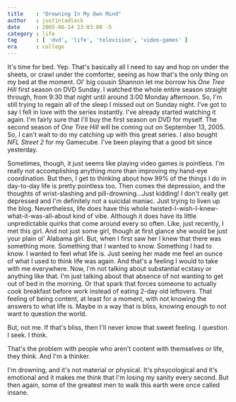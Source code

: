 ```yaml
---
title    : "Drowning In My Own Mind"
author   : justintadlock
date     : 2005-06-14 23:03:00 -5
category : life
tag      : [ 'dvd', 'life', 'television', 'video-games' ]
era      : college
---
```


It's time for bed.  Yep.  That's basically all I need to say and hop on under the sheets, or crawl under the comforter, seeing as how that's the only thing on my bed at the moment.  Ol' big cousin Shannon let me borrow his <em> One Tree Hill</em> first season on DVD Sunday.  I watched the whole entire season straight through, from 9:30 that night until around 3:00 Monday afternoon.  So, I'm still trying to regain all of the sleep I missed out on Sunday night.  I've got to say I fell in love with the series instantly.  I've already started watching it again.  I'm fairly sure that I'll buy the first season on  DVD for myself.  The second season of <em> One Tree Hill</em> will be coming out on September 13, 2005.  So, I can't wait to do my catching up with this great series.  I also bought <em> NFL Street 2</em> for my Gamecube.  I've been playing that a good bit since yesterday.

Sometimes, though, it just seems like playing video games is pointless.  I'm really not accomplishing anything more than improving my hand-eye coordination.  But then, I get to thinking about how 99% of the things I do in day-to-day life is pretty pointless too.  Then comes the depression, and the thoughts of wrist-slashing and pill-drowning...Just kidding!  I don't really get depressed and I'm definitely not a suicidal maniac.  Just trying to liven up the blog.  Nevertheless, life does have this whole twisted-I-wish-I-knew-what-it-was-all-about kind of vibe.  Although it does have its little unpredictable quirks that come around every so often.  Like, just recently, I met this girl.  And not just some girl, though at first glance she would be just your plain ol' Alabama girl.  But, when I first saw her I knew that there was something more.  Something that I wanted to know.  Something I had to know.  I wanted to feel what life is.  Just seeing her made me feel an ounce of what I used to think life was again.  And that's a feeling I would to take with me everywhere.  Now, I'm not talking about substantial ecstasy or anything like that.  I'm just talking about that absence of not wanting to get out of bed in the morning.  Or that spark that forces someone to actually cook breakfast before work instead of eating 2-day old leftovers.  That feeling of being content, at least for a moment, with not knowing the answers to what life is.  Maybe in a way that is bliss, knowing enough to not want to question the world.

But, not me.  If that's bliss, then I'll never know that sweet feeling.  I question.  I seek.  I think.

That's the problem with people who aren't content with themselves or life, they think.  And I'm a thinker.

I'm drowning, and it's not material or physical.  It's phsycological and it's emotional and it makes me think that I'm losing my sanity every second.  But then again, some of the greatest men to walk this earth were once called insane.
